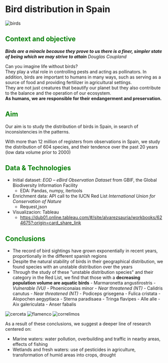 # Bird distribution in Spain
![birds](https://cdna.artstation.com/p/assets/images/images/021/706/756/large/marina-lezcano-aves-firma.jpg?1572642446)

## <span style="color:green"> Context and objective </span>

***Birds are a miracle because they prove to us there is a finer, simpler state of being which we may strive to attain***
*Douglas Coupland*

Can you imagine life without birds?    
They play a vital role in controlling pests and acting as pollinators. In addition, birds are important to humans in many ways, such as serving as a source of food and providing fertilizer in agricultural settings.    
They are not just creatures that beautify our planet but they also contribute to the balance and the operation of our ecosystem.     
**As humans, we are responsible for their endangerment and preservation.**


## <span style="color:green"> Aim </span>

Our aim is to study the distribution of birds in Spain, in search of inconsistencies in the patterns.

With more than 12 million of registers from observations in Spain, we study the distribution of 604 species, and their tendence over the past 20 years (low data volume prior to 2000)


## <span style="color:green"> Data & Technologies </span>

- Initial dataset: *EOD – eBird Observation Dataset* from GBIF, the Global Biodiversity Information Facility
    - EDA: Pandas, numpy, itertools
- Enrichment data: API call to the IUCN Red List *International Union for Conservation of Nature*
    - Request,json
- Visualizacion: Tableau
    - https://dub01.online.tableau.com/#/site/alvarezsauria/workbooks/624675?:origin=card_share_link


## <span style="color:green"> Conclusions </span>
- The record of bird sightings have grown exponentially in recent years, proportionally in the different spanish regions
- Despite the natural stability of birds in their geographical distribution, we found species with an unstable distribution over the years
- Through the study of these "unstable distribution species" and their category in the Red List, we find that those with a **decreasing population volume are aquatic birds**
        - Marmaronetta angustirostris - *Vulnerable (VU)*
        - Phoeniconaias minor - *Near threatened (NT)*
        - Calidris canutus - *Near threatened (NT)*
        - Podiceps grisegena
        - Fulica cristata
        - Alopochen aegyptiaca
        - Sterna paradisaea
        - Tringa flavipes
        - Alle alle
        - Aix galericulata
        - Anser fabalis

![cerceta](https://lh5.googleusercontent.com/-L_t2NRG_T3g/TYPgo3d6YDI/AAAAAAAAABo/JS9q4uuL0Y4/s1600/CERCETA_PARDILLA_H.jpg)
![flamenco](https://upload.wikimedia.org/wikipedia/commons/thumb/0/04/Flam.lesser.600pix_%28Pingstone%29.jpg/250px-Flam.lesser.600pix_%28Pingstone%29.jpg)
![correlimos](https://radiolaisla.com/wp-content/uploads/2021/06/images-1-1.jpg)

As a result of these conclusions, we suggest a deeper line of research centered on:
- Marine waters: water pollution, overbuilding and traffic in nearby areas, effects of fishing
- Wetlands and fresh waters: use of pesticides in agriculture, transformation of humid areas into crops, drought
